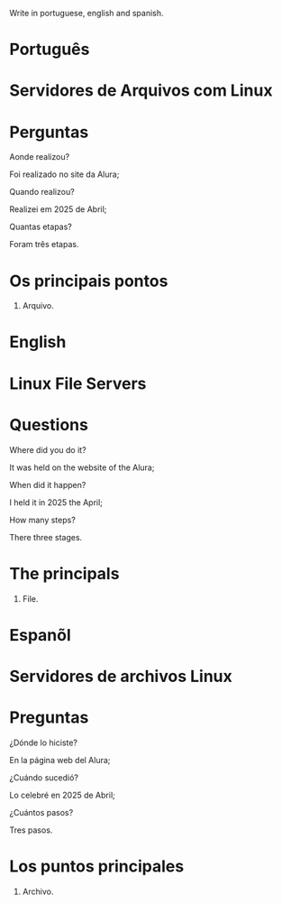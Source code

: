 Write in portuguese, english and spanish.

# Português 

#  Servidores de Arquivos com Linux




# Perguntas

Aonde realizou?

Foi realizado no site da Alura;

Quando realizou?

Realizei em 2025 de Abril;

Quantas etapas?

Foram três etapas.

# Os principais pontos

1. Arquivo.


# English


#  Linux File Servers


# Questions

Where did you do it?

It was held on the website of the Alura;

When did it happen?

I held it in 2025 the April;

How many steps?

There three stages.

# The principals


1. File.


# Espanõl


#  Servidores de archivos Linux

# Preguntas

¿Dónde lo hiciste?

En la página web del Alura;

¿Cuándo sucedió?

Lo celebré en 2025 de Abril;

¿Cuántos pasos?

Tres  pasos.

# Los puntos principales


1. Archivo.


